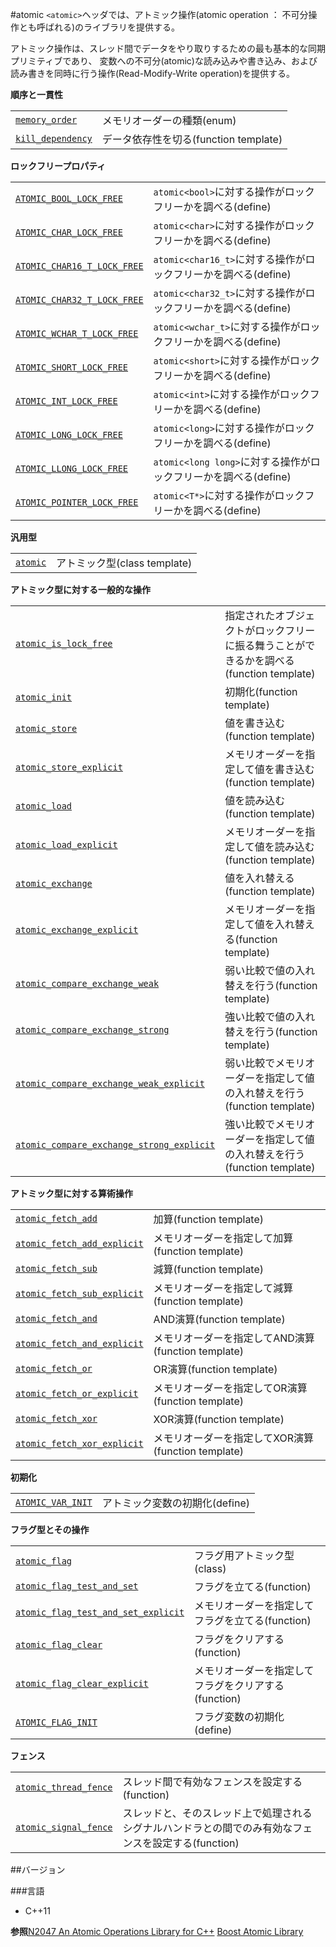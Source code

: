 #atomic
`<atomic>`ヘッダでは、アトミック操作(atomic operation ： 不可分操作とも呼ばれる)のライブラリを提供する。

アトミック操作は、スレッド間でデータをやり取りするための最も基本的な同期プリミティブであり、
変数への不可分(atomic)な読み込みや書き込み、および読み書きを同時に行う操作(Read-Modify-Write operation)を提供する。

<b>順序と一貫性</b>

| | |
|--------------------------------------------------------------------------------------------------------------------|------------------------------------------------|
| [`memory_order`](./memory_order) | メモリオーダーの種類(enum) |
| [`kill_dependency`](./kill_dependency) | データ依存性を切る(function template) |


<b>ロックフリープロパティ</b>

| | |
|---------------------------------------------------------------------------------------------------------------------------------|----------------------------------------------------------------------------------------------|
| [`ATOMIC_BOOL_LOCK_FREE`](./lock_free_property) | `atomic<bool>`に対する操作がロックフリーかを調べる(define) |
| [`ATOMIC_CHAR_LOCK_FREE`](./lock_free_property) | `atomic<char>`に対する操作がロックフリーかを調べる(define) |
| [`ATOMIC_CHAR16_T_LOCK_FREE`](./lock_free_property) | `atomic<char16_t>`に対する操作がロックフリーかを調べる(define) |
| [`ATOMIC_CHAR32_T_LOCK_FREE`](./lock_free_property) | `atomic<char32_t>`に対する操作がロックフリーかを調べる(define) |
| [`ATOMIC_WCHAR_T_LOCK_FREE`](./lock_free_property) | `atomic<wchar_t>`に対する操作がロックフリーかを調べる(define) |
| [`ATOMIC_SHORT_LOCK_FREE`](./lock_free_property) | `atomic<short>`に対する操作がロックフリーかを調べる(define) |
| [`ATOMIC_INT_LOCK_FREE`](./lock_free_property) | `atomic<int>`に対する操作がロックフリーかを調べる(define) |
| [`ATOMIC_LONG_LOCK_FREE`](./lock_free_property) | `atomic<long>`に対する操作がロックフリーかを調べる(define) |
| [`ATOMIC_LLONG_LOCK_FREE`](./lock_free_property) | `atomic<long long>`に対する操作がロックフリーかを調べる(define) |
| [`ATOMIC_POINTER_LOCK_FREE`](./lock_free_property) | `atomic<T*>`に対する操作がロックフリーかを調べる(define) |

<b>汎用型</b>

| | |
|--------------------------------------------------------------------------------------------------|------------------------------------|
| [`atomic`](./atomic) | アトミック型(class template) |

<b>アトミック型に対する一般的な操作</b>

| | |
|--------------------------------------------------------------------------------------------------------------------------------------------------------------------|---------------------------------------------------------------------------------------------------------------------------|
| [`atomic_is_lock_free`](./atomic_is_lock_free) | 指定されたオブジェクトがロックフリーに振る舞うことができるかを調べる(function template) |
| [`atomic_init`](./atomic_init) | 初期化(function template) |
| [`atomic_store`](./atomic_store) | 値を書き込む(function template) |
| [`atomic_store_explicit`](./atomic_store_explicit) | メモリオーダーを指定して値を書き込む(function template) |
| [`atomic_load`](./atomic_load) | 値を読み込む(function template) |
| [`atomic_load_explicit`](./atomic_load_explicit) | メモリオーダーを指定して値を読み込む(function template) |
| [`atomic_exchange`](./atomic_exchange) | 値を入れ替える(function template) |
| [`atomic_exchange_explicit`](./atomic_exchange_explicit) | メモリオーダーを指定して値を入れ替える(function template) |
| [`atomic_compare_exchange_weak`](./atomic_compare_exchange_weak) | 弱い比較で値の入れ替えを行う(function template) |
| [`atomic_compare_exchange_strong`](./atomic_compare_exchange_strong) | 強い比較で値の入れ替えを行う(function template) |
| [`atomic_compare_exchange_weak_explicit`](./atomic_compare_exchange_weak_explicit) | 弱い比較でメモリオーダーを指定して値の入れ替えを行う(function template) |
| [`atomic_compare_exchange_strong_explicit`](./atomic_compare_exchange_strong_explicit) | 強い比較でメモリオーダーを指定して値の入れ替えを行う(function template) |

<b>アトミック型に対する算術操作</b>

| | |
|----------------------------------------------------------------------------------------------------------------------------------------|------------------------------------------------------------------|
| [`atomic_fetch_add`](./atomic_fetch_add) | 加算(function template) |
| [`atomic_fetch_add_explicit`](./atomic_fetch_add_explicit) | メモリオーダーを指定して加算(function template) |
| [`atomic_fetch_sub`](./atomic_fetch_sub) | 減算(function template) |
| [`atomic_fetch_sub_explicit`](./atomic_fetch_sub_explicit) | メモリオーダーを指定して減算(function template) |
| [`atomic_fetch_and`](./atomic_fetch_and) | AND演算(function template) |
| [`atomic_fetch_and_explicit`](./atomic_fetch_and_explicit) | メモリオーダーを指定してAND演算(function template) |
| [`atomic_fetch_or`](./atomic_fetch_or) | OR演算(function template) |
| [`atomic_fetch_or_explicit`](./atomic_fetch_or_explicit) | メモリオーダーを指定してOR演算(function template) |
| [`atomic_fetch_xor`](./atomic_fetch_xor) | XOR演算(function template) |
| [`atomic_fetch_xor_explicit`](./atomic_fetch_xor_explicit) | メモリオーダーを指定してXOR演算(function template) |

<b>初期化</b>

| | |
|--------------------------------------------------------------------------------------------------------------------|-------------------------------------------|
| [`ATOMIC_VAR_INIT`](./atomic_var_init) | アトミック変数の初期化(define) |

<b>フラグ型とその操作</b>

| | |
|--------------------------------------------------------------------------------------------------------------------------------------------------------|---------------------------------------------------------------------------|
| [`atomic_flag`](./atomic_flag) | フラグ用アトミック型(class) |
| [`atomic_flag_test_and_set`](./atomic_flag_test_and_set) | フラグを立てる(function) |
| [`atomic_flag_test_and_set_explicit`](./atomic_flag_test_and_set_explicit) | メモリオーダーを指定してフラグを立てる(function) |
| [`atomic_flag_clear`](./atomic_flag_clear) | フラグをクリアする(function) |
| [`atomic_flag_clear_explicit`](./atomic_flag_clear_explicit) | メモリオーダーを指定してフラグをクリアする(function) |
| [`ATOMIC_FLAG_INIT`](./atomic_flag_init) | フラグ変数の初期化(define) |

<b>フェンス</b>

| | |
|----------------------------------------------------------------------------------------------------------------------------|---------------------------------------------------------------------------------------------------------------------------------------------------|
| [`atomic_thread_fence`](./atomic_thread_fence) | スレッド間で有効なフェンスを設定する(function) |
| [`atomic_signal_fence`](./atomic_signal_fence) | スレッドと、そのスレッド上で処理されるシグナルハンドラとの間でのみ有効なフェンスを設定する(function) |


##バージョン

###言語

- C++11

<b>参照</b>[N2047 An Atomic Operations Library for C++](http://www.open-std.org/JTC1/SC22/WG21/docs/papers/2006/n2047.html)
[Boost Atomic Library](http://www.boost.org/doc/libs/release/libs/atomic/)

